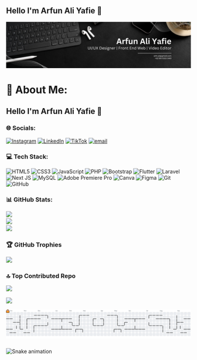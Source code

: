 ## Hello I'm Arfun Ali Yafie 👋
![panel](img/panel.png)
<!--
**Arflifie/Arflifie** is a ✨ _special_ ✨ repository because its `README.md` (this file) appears on your GitHub profile.

-
-->
# 💫 About Me:
## Hello I'm Arfun Ali Yafie 👋


### 🌐 Socials:
[![Instagram](https://img.shields.io/badge/Instagram-%23E4405F.svg?logo=Instagram&logoColor=white)](https://instagram.com/ar.yaf_) [![LinkedIn](https://img.shields.io/badge/LinkedIn-%230077B5.svg?logo=linkedin&logoColor=white)](https://linkedin.com/in/ArfunAliYafie) [![TikTok](https://img.shields.io/badge/TikTok-%23000000.svg?logo=TikTok&logoColor=white)](https://tiktok.com/@arfnyaf_) [![email](https://img.shields.io/badge/Email-D14836?logo=gmail&logoColor=white)](mailto:arfn.yf@gmail.com) 

### 💻 Tech Stack:
![HTML5](https://img.shields.io/badge/html5-%23E34F26.svg?style=for-the-badge&logo=html5&logoColor=white) ![CSS3](https://img.shields.io/badge/css3-%231572B6.svg?style=for-the-badge&logo=css3&logoColor=white) ![JavaScript](https://img.shields.io/badge/javascript-%23323330.svg?style=for-the-badge&logo=javascript&logoColor=%23F7DF1E) ![PHP](https://img.shields.io/badge/php-%23777BB4.svg?style=for-the-badge&logo=php&logoColor=white) ![Bootstrap](https://img.shields.io/badge/bootstrap-%238511FA.svg?style=for-the-badge&logo=bootstrap&logoColor=white) ![Flutter](https://img.shields.io/badge/Flutter-%2302569B.svg?style=for-the-badge&logo=Flutter&logoColor=white) ![Laravel](https://img.shields.io/badge/laravel-%23FF2D20.svg?style=for-the-badge&logo=laravel&logoColor=white) ![Next JS](https://img.shields.io/badge/Next-black?style=for-the-badge&logo=next.js&logoColor=white) ![MySQL](https://img.shields.io/badge/mysql-4479A1.svg?style=for-the-badge&logo=mysql&logoColor=white) ![Adobe Premiere Pro](https://img.shields.io/badge/Adobe%20Premiere%20Pro-9999FF.svg?style=for-the-badge&logo=Adobe%20Premiere%20Pro&logoColor=white) ![Canva](https://img.shields.io/badge/Canva-%2300C4CC.svg?style=for-the-badge&logo=Canva&logoColor=white) ![Figma](https://img.shields.io/badge/figma-%23F24E1E.svg?style=for-the-badge&logo=figma&logoColor=white) ![Git](https://img.shields.io/badge/git-%23F05033.svg?style=for-the-badge&logo=git&logoColor=white) ![GitHub](https://img.shields.io/badge/github-%23121011.svg?style=for-the-badge&logo=github&logoColor=white)

### 📊 GitHub Stats:
![](https://github-readme-stats.vercel.app/api?username=Arflifie&theme=dark&hide_border=false&include_all_commits=true&count_private=false)<br/>
![](https://nirzak-streak-stats.vercel.app/?user=Arflifie&theme=dark&hide_border=false)<br/>
![](https://github-readme-stats.vercel.app/api/top-langs/?username=Arflifie&theme=dark&hide_border=false&include_all_commits=true&count_private=false&layout=compact)

### 🏆 GitHub Trophies
![](https://github-profile-trophy.vercel.app/?username=Arflifie&theme=radical&no-frame=false&no-bg=true&margin-w=4)

### 🔝 Top Contributed Repo
![](https://github-contributor-stats.vercel.app/api?username=Arflifie&limit=5&theme=dark&combine_all_yearly_contributions=true)


[![](https://visitcount.itsvg.in/api?id=Arflifie&icon=0&color=0)](https://visitcount.itsvg.in)


<picture>
  <source media="(prefers-color-scheme: dark)" srcset="https://raw.githubusercontent.com/Arflifie/Arflifie/output/pacman-contribution-graph-dark.svg">
  <source media="(prefers-color-scheme: light)" srcset="https://raw.githubusercontent.com/Arflifie/Arflifie/output/pacman-contribution-graph.svg">
  <img alt="pacman contribution graph" src="https://raw.githubusercontent.com/Arflifie/Arflifie/output/pacman-contribution-graph.svg">
</picture>

###
 

<img src="https://raw.githubusercontent.com/Arflifie/Arflifie/output/snake.svg" alt="Snake animation" />

###


<!-- Proudly created with GPRM ( https://gprm.itsvg.in ) -->
<!-- 


### Skills
[![My Skills](https://skillicons.dev/icons?i=figma,html,css,bootstrap,javascript,php,next,laravel,mysql,premiere&perline=10)](https://skillicons.dev)


<img src="img/versi-gif2.gif" alt="gif" height="250" style="text-align: center;">

### Connect with me
![https://gmail.com/arfn.yf@gmail.com](https://img.shields.io/badge/Gmail-D14836?style=for-the-badge&logo=gmail&logoColor=white)
![https://linkedin.com/arfunaliyafie](https://img.shields.io/badge/LinkedIn-0077B5?style=for-the-badge&logo=linkedin&logoColor=white)
![https://instagram.com/ar.yaf_](https://img.shields.io/badge/Instagram-E4405F?style=for-the-badge&logo=instagram&logoColor=white)
![https://tiktok.com/arnyaf_](https://img.shields.io/badge/TikTok-000000?style=for-the-badge&logo=tiktok&logoColor=white)

### My github stats
[![Arflifie's GitHub stats](https://github-readme-stats.vercel.app/api?username=arflifie&show_icons=true&theme=cobalt&locale=)](https://github.com/Arflifie/github-readme-stats)  -->